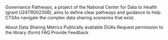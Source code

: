 Governance Pathways, a project of the National Center for Data to Health (grant U24TR002306), aims to define clear pathways and guidance to help CTSAs navigate the complex data sharing scenerios that exist. 

About
Data Sharing Metrics
Publically available DUAs
Request permission to the library (form)
FAQ
Provide Feedback
